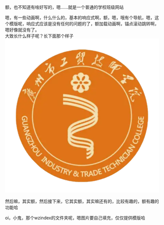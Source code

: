 额，也不知道有啥好写的，嗯......就是一个普通的学校班级网站  


  嗯，有一些动画啊，什么什么的，基本的响应式啊，额，嗯，哦有个导航，嗯，这个模版呢，响应式应该是没有任何的问题的了，额加载动画啊，锚点滚动跳转啊，嗯好像就没有了。  
  大致长什么样子呢？长下面那个样子  
![效果图片](1.png) 

然后嘛，其实额，然后接下来，它其实额，其实嘛还有的，比较有趣的，额有趣的功能哈



oi，小鬼，那个wzindex的文件夹呢，嗯图片要自己填充，仅仅提供模版哈
